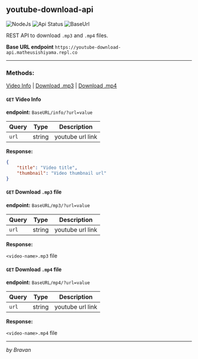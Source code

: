 ## youtube-download-api

![NodeJs](https://img.shields.io/badge/-Node.js-default?style=flat-square&logo=Node.js&logoColor=white)
![Api Status](https://img.shields.io/uptimerobot/status/m787646625-9e12bd5c124f2378511a4dec?style=flat-square)
![BaseUrl](https://img.shields.io/github/license/matheusishiyama/youtube-download-api?style=flat-square)

REST API to download `.mp3` and `.mp4` files.

**Base URL endpoint** `https://youtube-download-api.matheusishiyama.repl.co`

---

### Methods:

[Video Info](####`get`-video-info) |
[Download .mp3](####`get`-download-`.mp3`-file) |
[Download .mp4](####`get`-download-`.mp4`-file)

#### `GET` Video Info

**endpoint:** `BaseURL/info/?url=value`

| Query | Type   | Description      |
| ----- | ------ | ---------------- |
| `url` | string | youtube url link |

**Response:**

```json
{
    "title": "Video title",
    "thumbnail": "Video thumbnail url"
}
```

#### `GET` Download `.mp3` file

**endpoint:** `BaseURL/mp3/?url=value`

| Query | Type   | Description      |
| ----- | ------ | ---------------- |
| `url` | string | youtube url link |

**Response:**

`<video-name>.mp3` file

#### `GET` Download `.mp4` file

**endpoint:** `BaseURL/mp4/?url=value`

| Query | Type   | Description      |
| ----- | ------ | ---------------- |
| `url` | string | youtube url link |

**Response:**

`<video-name>.mp4` file

---

_by Bravan_
